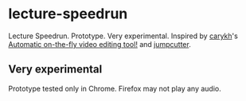 # lecture-speedrun
Lecture Speedrun. Prototype. Very experimental. 
Inspired by [carykh](https://github.com/carykh)'s [Automatic on-the-fly video editing tool!](https://youtu.be/DQ8orIurGxw) and [jumpcutter](https://github.com/carykh/jumpcutter).

## Very experimental
Prototype tested only in Chrome. Firefox may not play any audio. 
